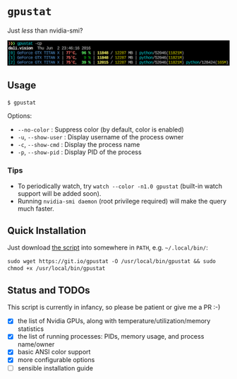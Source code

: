 `gpustat`
=========

Just *less* than nvidia-smi?

![Screenshot: gpustat -cp](screenshot.png)

Usage
-----

`$ gpustat`

Options:

* `--no-color`        : Suppress color (by default, color is enabled)
* `-u`, `--show-user` : Display username of the process owner
* `-c`, `--show-cmd`  : Display the process name
* `-p`, `--show-pid`  : Display PID of the process

### Tips

- To periodically watch, try `watch --color -n1.0 gpustat` (built-in watch support will be added soon).
- Running `nvidia-smi daemon` (root privilege required) will make the query much faster.


Quick Installation
------------------

Just download [the script][script_gitio] into somewhere in `PATH`, e.g. `~/.local/bin/`:

```
sudo wget https://git.io/gpustat -O /usr/local/bin/gpustat && sudo chmod +x /usr/local/bin/gpustat
```

[script_gitio]: https://git.io/gpustat


Status and TODOs
----------------

This script is currently in infancy, so please be patient or give me a PR :-)

* [x] the list of Nvidia GPUs, along with temperature/utilization/memory statistics
* [x] the list of running processes: PIDs, memory usage, and process name/owner
* [x] basic ANSI color support
* [x] more configurable options
* [ ] sensible installation guide

